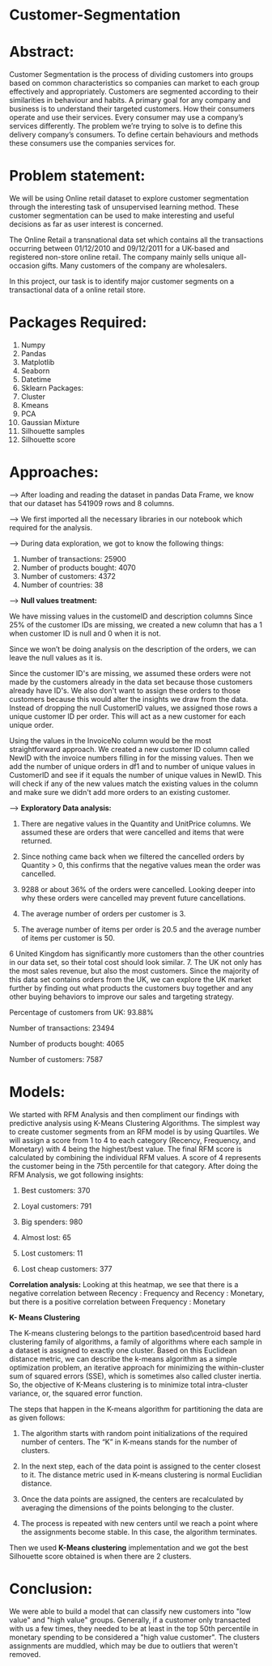 # Customer-Segmentation

# Abstract:

Customer Segmentation is the process of dividing customers into groups based on common characteristics so companies can market to each group effectively and appropriately. Customers are segmented according to their similarities in behaviour and habits. A primary goal for any company and business is to understand their targeted customers. How their consumers operate and use their services. Every consumer may use a company’s services differently. The problem we’re trying to solve is to define this delivery company’s consumers. To define certain behaviours and methods these consumers use the companies services for.

# Problem statement:
We will be using Online retail dataset to explore customer segmentation through the interesting task of unsupervised learning method. These customer segmentation can be used to make interesting and useful decisions as far as user interest is concerned.

The Online Retail a transnational data set which contains all the transactions occurring between 01/12/2010 and 09/12/2011 for a UK-based and registered non-store online retail. The company mainly sells unique all-occasion gifts. Many customers of the company are wholesalers.

In this project, our task is to identify major customer segments on a transactional data of a online retail store. 

# Packages Required:

1. Numpy
2. Pandas
3. Matplotlib
4. Seaborn
5. Datetime
6. Sklearn Packages:
7. Cluster
8. Kmeans
9. PCA
10. Gaussian Mixture
11. Silhouette samples 
12. Silhouette score

# Approaches:

--> After loading and reading the dataset in pandas Data Frame, we know that our dataset has 541909 rows
and 8 columns.

--> We first imported all the necessary libraries in our notebook which required for the analysis.

--> During data exploration, we got to know the following things:

1. Number of transactions: 25900
2. Number of products bought: 4070
3. Number of customers: 4372
4. Number of countries: 38

--> **Null values treatment:**

We have missing values in the customeID and description columns
Since 25% of the customer IDs are missing, we created a new column that has a 1 when customer ID is
null and 0 when it is not.

Since we won’t be doing analysis on the description of the orders, we can leave the null values as it is.

Since the customer ID's are missing, we assumed these orders were not made by the customers already
in the data set because those customers already have ID's. We also don't want to assign these orders to
those customers because this would alter the insights we draw from the data. Instead of dropping the
null CustomerID values, we assigned those rows a unique customer ID per order. This will act as a new
customer for each unique order.

Using the values in the InvoiceNo column would be the most straightforward approach. We created a
new customer ID column called NewID with the invoice numbers filling in for the missing values. Then we
add the number of unique orders in df1 and to number of unique values in CustomerID and see if it equals the number of unique values in NewID. This will check if any of the new values match the existing
values in the column and make sure we didn't add more orders to an existing customer.

--> **Exploratory Data analysis:**

1. There are negative values in the Quantity and UnitPrice columns. We assumed these are orders that were
cancelled and items that were returned.

2. Since nothing came back when we filtered the cancelled orders by Quantity > 0, this confirms that the
negative values mean the order was cancelled.

3. 9288 or about 36% of the orders were cancelled. Looking deeper into why these orders were cancelled
may prevent future cancellations.

4. The average number of orders per customer is 3.

5. The average number of items per order is 20.5 and the average number of items per customer is 50.

6 United Kingdom has significantly more customers than the other countries in our data set, so their
total cost should look similar.
7. The UK not only has the most sales revenue, but also the most customers. Since the majority of this data
set contains orders from the UK, we can explore the UK market further by finding out what products the
customers buy together and any other buying behaviors to improve our sales and targeting strategy.

Percentage of customers from UK: 93.88%

Number of transactions: 23494

Number of products bought: 4065

Number of customers: 7587

# Models:

We started with RFM Analysis and then compliment our findings with predictive analysis using K-Means
Clustering Algorithms.
The simplest way to create customer segments from an RFM model is by using Quartiles. We will assign a
score from 1 to 4 to each category (Recency, Frequency, and Monetary) with 4 being the highest/best
value. The final RFM score is calculated by combining the individual RFM values.
A score of 4 represents the customer being in the 75th percentile for that category.
After doing the RFM Analysis, we got following insights:

1. Best customers: 370

2. Loyal customers: 791

3. Big spenders: 980

4. Almost lost: 65

5. Lost customers: 11

6. Lost cheap customers: 377

**Correlation analysis:**
Looking at this heatmap, we see that there is a negative correlation between Recency : Frequency and
Recency : Monetary, but there is a positive correlation between Frequency : Monetary

**K- Means Clustering**

The K-means clustering belongs to the partition based\centroid based hard clustering family of algorithms, a family of algorithms where each sample in a dataset is assigned to exactly one cluster.
Based on this Euclidean distance metric, we can describe the k-means algorithm as a simple optimization problem, an iterative approach for minimizing the within-cluster sum of squared errors (SSE), which is sometimes also called cluster inertia. So, the objective of K-Means clustering is to minimize total intra-cluster variance, or, the squared error function.

The steps that happen in the K-means algorithm for partitioning the data are as given follows:

1. The algorithm starts with random point initializations of the required number of centers. The “K” in K-means stands for the number of clusters.

2. In the next step, each of the data point is assigned to the center closest to it. The distance metric used in K-means clustering is normal Euclidian distance.

3. Once the data points are assigned, the centers are recalculated by averaging the dimensions of the points belonging to the cluster.

4. The process is repeated with new centers until we reach a point where the assignments become stable. In this case, the algorithm terminates.

Then we used **K-Means clustering** implementation and we got the best Silhouette score obtained is when
there are 2 clusters.

# Conclusion:

We were able to build a model that can classify new customers into "low value" and "high value" groups. Generally, if a customer only transacted with us a few times, they needed to be at least in the top 50th percentile in monetary spending to be considered a "high value customer". The clusters assignments are muddled, which may be due to outliers that weren't removed.




